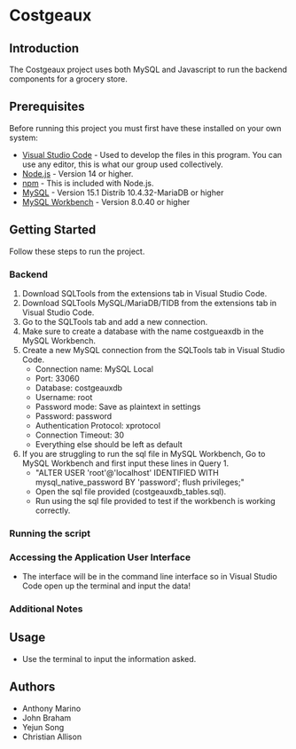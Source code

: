 # Costgeaux

## Introduction 

 The Costgeaux project uses both MySQL and Javascript to run the backend components for a grocery store.

## Prerequisites

Before running this project you must first have these installed on your own system:

- [Visual Studio Code](https://code.visualstudio.com/download) - Used to develop the files in this program. You can use any editor, this is what our group used collectively.
- [Node.js](https://nodejs.org/) - Version 14 or higher.
- [npm](https://www.npmjs.com/) - This is included with Node.js.
- [MySQL](https://www.mysql.com/) - Version 15.1 Distrib 10.4.32-MariaDB or higher
- [MySQL Workbench](https://dev.mysql.com/downloads/workbench/) - Version 8.0.40 or higher

## Getting Started

Follow these steps to run the project.

### Backend

1. Download SQLTools from the extensions tab in Visual Studio Code.
2. Download SQLTools MySQL/MariaDB/TIDB from the extensions tab in Visual Studio Code.
3. Go to the SQLTools tab and add a new connection.
4. Make sure to create a database with the name costgueaxdb in the MySQL Workbench.
5. Create a new MySQL connection from the SQLTools tab in Visual Studio Code.
    - Connection name: MySQL Local
    - Port: 33060
    - Database: costgeauxdb
    - Username: root
    - Password mode: Save as plaintext in settings
    - Password: password
    - Authentication Protocol: xprotocol
    - Connection Timeout: 30
    - Everything else should be left as default
6. If you are struggling to run the sql file in MySQL Workbench, Go to MySQL Workbench and first input these lines in Query 1.
    - "ALTER USER 'root'@'localhost' IDENTIFIED WITH mysql_native_password BY 'password';
       flush privileges;"
    - Open the sql file provided (costgeauxdb_tables.sql).
    - Run using the sql file provided to test if the workbench is working correctly.

### Running the script



### Accessing the Application User Interface

- The interface will be in the command line interface so in Visual Studio Code open up the terminal and input the data!

### Additional Notes

## Usage

- Use the terminal to input the information asked.

## Authors

- Anthony Marino
- John Braham
- Yejun Song
- Christian Allison